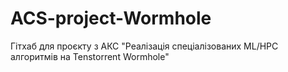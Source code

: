 # ACS-project-Wormhole
Гітхаб для проєкту з АКС "Реалізація спеціалізованих ML/HPC алгоритмів на Tenstorrent Wormhole"

